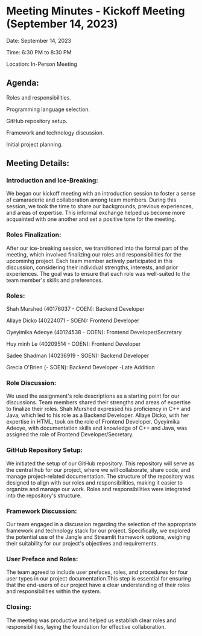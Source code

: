 # **Meeting Minutes - Kickoff Meeting (September 14, 2023)**

Date: September 14, 2023

Time: 6:30 PM to 8:30 PM

Location: In-Person Meeting

## **Agenda**:

Roles and responsibilities.

Programming language selection.

GitHub repository setup.

Framework and technology discussion.

Initial project planning.

## **Meeting Details:**

### **Introduction and Ice-Breaking:**
We began our kickoff meeting with an introduction session to foster a sense of camaraderie and collaboration among team members. During this session, we took the time to share our backgrounds, previous experiences, and areas of expertise. This informal exchange helped us become more acquainted with one another and set a positive tone for the meeting.

### **Roles Finalization:**
After our ice-breaking session, we transitioned into the formal part of the meeting, which involved finalizing our roles and responsibilities for the upcominhg project. Each team member actively participated in this discussion, considering their individual strengths, interests, and prior experiences. The goal was to ensure that each role was well-suited to the team member's skills and preferences.

### **Roles:**

Shah Murshed (40176037 - COEN): Backend Developer

Allaye Dicko (40224071 - SOEN): Frontend Developer

Oyeyimika Adeoye (40124538 - COEN): Frontend Developer/Secretary

Huy minh Le (40209514 - COEN): Frontend Developer

Sadee Shadman (40236919 - SOEN): Backend Developer

Grecia O'Brien (- SOEN): Backend Developer -Late Addition 


### **Role Discussion:**
We used the assignment's role descriptions as a starting point for our discussions. Team members shared their strengths and areas of expertise to finalize their roles. Shah Murshed expressed his proficiency in C++ and Java, which led to his role as a Backend Developer. Allaye Dicko, with her expertise in HTML, took on the role of Frontend Developer. Oyeyimika Adeoye, with documentation skills and knowledge of C++ and Java, was assigned the role of Frontend Developer/Secretary.

### **GitHub Repository Setup:** 
We initiated the setup of our GitHub repository. This repository will serve as the central hub for our project, where we will collaborate, share code, and manage project-related documentation. The structure of the repository was designed to align with our roles and responsibilities, making it easier to organize and manage our work. Roles and responsibilities were integrated into the repository's structure.

### **Framework Discussion:** 
Our team engaged in a discussion regarding the selection of the appropriate framework and technology stack for our project. Specifically, we explored the potential use of the Jangle and Streamlit framework options, weighing their suitability for our project's objectives and requirements.

### **User Preface and Roles:** 
The team agreed to include user prefaces, roles, and procedures for four user types in our project documentation.This step is essential for ensuring that the end-users of our project have a clear understanding of their roles and responsibilities within the system.

### **Closing:** 
The meeting was productive and helped us establish clear roles and responsibilities, laying the foundation for effective collaboration.
